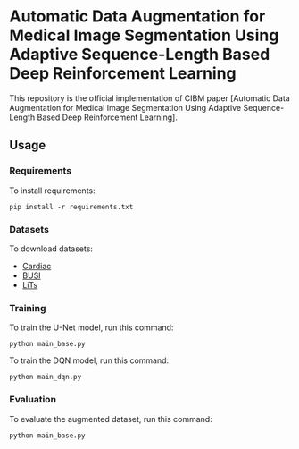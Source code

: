 # Automatic Data Augmentation for Medical Image Segmentation Using Adaptive Sequence-Length Based Deep Reinforcement Learning

This repository is the official implementation of CIBM paper [Automatic Data Augmentation for Medical Image Segmentation Using Adaptive Sequence-Length Based Deep Reinforcement Learning]. 

## Usage
### Requirements

To install requirements:

```setup
pip install -r requirements.txt
```
### Datasets
To download datasets:
- [Cardiac](http://www.cardiacatlas.org)
- [BUSI](https://scholar.cu.edu.eg/?q=afahmy/pages/dataset)
- [LiTs](http://medicaldecathlon.com/)

### Training

To train the U-Net model, run this command:

```train
python main_base.py
```

To train the DQN model, run this command:

```train
python main_dqn.py
```

### Evaluation

To evaluate the augmented dataset, run this command:
```eval
python main_base.py 
```
